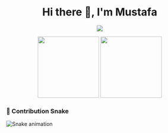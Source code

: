 <h1 align="center">Hi there 👋, I'm Mustafa</h1>

<p align="center">
  <img src="https://readme-typing-svg.demolab.com?font=Fira+Code&size=22&pause=1000&center=true&vCenter=true&width=435&lines=C+Developer;C%2B%2B+Developer;Welcome+to+my+GitHub+profile!"/>
</p>

<p align="center">
  <img src="https://github-readme-stats.vercel.app/api?username=RagonTECH&show_icons=true&theme=tokyonight" height="165"/>
   <img src="https://github-readme-stats.vercel.app/api/top-langs/?username=RagonTECH&layout=compact&theme=tokyonight" height="165"/>
</p>

### 🐍 Contribution Snake
![Snake animation](https://github.com/msaka/msaka/blob/output/github-contribution-grid-snake.svg)
